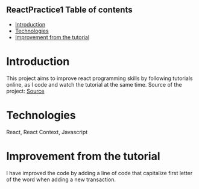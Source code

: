 
## ReactPractice1 Table of contents
* [Introduction](#introduction)
* [Technologies](#technologies)
* [Improvement from the tutorial](#Improvement-from-the-tutorial)

# Introduction
This project aims to improve react programming skills by following tutorials online, as I code and watch the tutorial at the same time.
Source of the project: [Source](https://www.youtube.com/watch?v=XuFDcZABiDQ&list=PLillGF-RfqbY3c2r0htQyVbDJJoBFE6Rb&ab_channel=TraversyMedia)

# Technologies
React, React Context, Javascript

# Improvement from the tutorial

I have improved the code by adding a line of code that capitalize first letter of the word when adding a new transaction.
